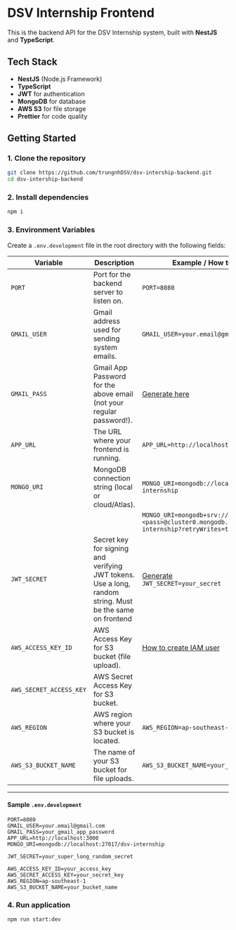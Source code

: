 # DSV Internship Frontend

This is the backend API for the DSV Internship system, built with **NestJS** and **TypeScript**.

## Tech Stack

- **NestJS** (Node.js Framework)
- **TypeScript**
- **JWT** for authentication
- **MongoDB** for database
- **AWS S3** for file storage
- **Prettier** for code quality

## Getting Started

### 1. Clone the repository

```bash
git clone https://github.com/trungnhDSV/dsv-intership-backend.git
cd dsv-intership-backend
```

### 2. Install dependencies

```bash
npm i
```

### 3. Environment Variables

Create a `.env.development` file in the root directory with the following fields:

| Variable                | Description                                                                                              | Example / How to set up                                                                                  |
| ----------------------- | -------------------------------------------------------------------------------------------------------- | -------------------------------------------------------------------------------------------------------- |
| `PORT`                  | Port for the backend server to listen on.                                                                | `PORT=8080`                                                                                              |
| `GMAIL_USER`            | Gmail address used for sending system emails.                                                            | `GMAIL_USER=your.email@gmail.com`                                                                        |
| `GMAIL_PASS`            | Gmail App Password for the above email (not your regular password!).                                     | [Generate here](https://support.google.com/accounts/answer/185833)                                       |
| `APP_URL`               | The URL where your frontend is running.                                                                  | `APP_URL=http://localhost:3000`                                                                          |
| `MONGO_URI`             | MongoDB connection string (local or cloud/Atlas).                                                        | `MONGO_URI=mongodb://localhost:27017/dsv-internship`                                                     |
|                         |                                                                                                          | `MONGO_URI=mongodb+srv://<user>:<pass>@cluster0.mongodb.net/dsv-internship?retryWrites=true&w=majority`  |
| `JWT_SECRET`            | Secret key for signing and verifying JWT tokens. Use a long, random string. Must be the same on frontend | [Generate](https://generate-random.org/string-generator?count=1&length=64) <br> `JWT_SECRET=your_secret` |
| `AWS_ACCESS_KEY_ID`     | AWS Access Key for S3 bucket (file upload).                                                              | [How to create IAM user](https://docs.aws.amazon.com/IAM/latest/UserGuide/id_users_create.html)          |
| `AWS_SECRET_ACCESS_KEY` | AWS Secret Access Key for S3 bucket.                                                                     |                                                                                                          |
| `AWS_REGION`            | AWS region where your S3 bucket is located.                                                              | `AWS_REGION=ap-southeast-1`                                                                              |
| `AWS_S3_BUCKET_NAME`    | The name of your S3 bucket for file uploads.                                                             | `AWS_S3_BUCKET_NAME=your_bucket_name`                                                                    |

---

#### **Sample `.env.development`**

```env
PORT=8080
GMAIL_USER=your.email@gmail.com
GMAIL_PASS=your_gmail_app_password
APP_URL=http://localhost:3000
MONGO_URI=mongodb://localhost:27017/dsv-internship

JWT_SECRET=your_super_long_random_secret

AWS_ACCESS_KEY_ID=your_access_key
AWS_SECRET_ACCESS_KEY=your_secret_key
AWS_REGION=ap-southeast-1
AWS_S3_BUCKET_NAME=your_bucket_name
```

### 4. Run application

```bash
npm run start:dev
```
